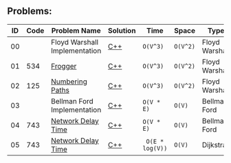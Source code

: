 
## Problems:

|ID|Code| Problem Name |  Solution  |  Time | Space | Type | 
|--|----|-------- | ---------- | -------| ------ | ---- |
|00||Floyd Warshall Implementation|[C++](https://github.com/Ali-Elshorpagi/algorithms/blob/main/shortest_path/floyd_warshall/floyd_warshall.cpp)|`O(V^3)`|`O(V^2)`|Floyd Warshall|
|01|534|[Frogger](https://onlinejudge.org/index.php?option=com_onlinejudge&Itemid=8&page=show_problem&problem=475)|[C++](https://github.com/Ali-Elshorpagi/algorithms/blob/main/shortest_path/floyd_warshall/UVA_534.cpp)|`O(V^3)`|`O(V^2)`|Floyd Warshall|
|02|125|[Numbering Paths](https://onlinejudge.org/index.php?option=onlinejudge&page=show_problem&problem=61)|[C++](https://github.com/Ali-Elshorpagi/algorithms/blob/main/shortest_path/floyd_warshall/UVA_125.cpp)|`O(V^3)`|`O(V^2)`|Floyd Warshall|
|03||Bellman Ford Implementation|[C++](https://github.com/Ali-Elshorpagi/algorithms/blob/main/shortest_path/bellman_ford/bellman_ford.cpp)|`O(V * E)`|`O(V)`|Bellman Ford|
|04|743|[Network Delay Time](https://leetcode.com/problems/network-delay-time/)|[C++](https://github.com/Ali-Elshorpagi/algorithms/blob/main/shortest_path/bellman_ford/LeetCode_743.cpp)|`O(V * E)`|`O(V)`|Bellman Ford|
|05|743|[Network Delay Time](https://leetcode.com/problems/network-delay-time/)|[C++](https://github.com/Ali-Elshorpagi/algorithms/blob/main/shortest_path/dijkstra/LeetCode_743.cpp)|` O(E * log(V))`|`O(V)`|Dijkstra|
